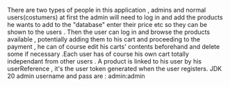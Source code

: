 There are two types of people in this application , admins and normal users(costumers) at first the admin will need to log in and add the products he wants to add to the "database" enter their price etc so they can be shown to the users .
Then the user can log in and browse the products available , potentially adding them to his cart and proceeding to the payment , he can of course edit his carts' contents beforehand and delete some if necessary .Each user has of course
his own cart totally independant from other users .
A product is linked to his user by his userReference , it's the user token generated when the user registers.
JDK 20
admin username and pass are : admin:admin
